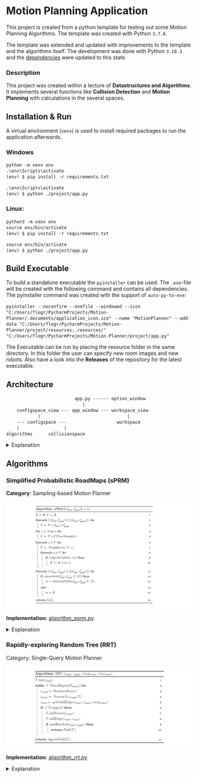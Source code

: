 # Motion Planning Application

This project is created from a python template for testing out some Motion Planning Algorithms. The template was created
with Python `3.7.8`.

The template was extended and updated with improvements to the template and the algorithms itself. The development was
done with Python `3.10.3` and the [dependencies](requirements.txt) were updated to this state.

### Description

This project was created within a lecture of __Datastructures and Algorithms__. It implements several functions like
__Collision Detection__ and __Motion Planning__ with calculations in the several spaces.

## Installation & Run

A virtual environment (`venv`) is used to install required packages to run the application afterwards.

### Windows

```shell
python -m venv env
.\env\Scripts\activate    
(env) $ pip install -r requirements.txt
```

```shell
.\env\Scripts\activate 
(env) $ python ./project/app.py
```

### Linux:

```shell
python3 -m venv env
source env/bin/activate
(env) $ pip install -r requirements.txt
```

```shell
source env/bin/activate
(env) $ python ./project/app.py
```

## Build Executable

To build a standalone executable the `pyinstaller` can be used. The `.exe`-file will be created with the following
command and contains all dependencies. The pyinstaller command was created with the support of `auto-py-to-exe`:

```
pyinstaller --noconfirm --onefile --windowed --icon "C:/Users/flogr/PycharmProjects/Motion-Planner/.documents/application_icon.ico" --name "MotionPlanner" --add-data "C:/Users/flogr/PycharmProjects/Motion-Planner/project/resources;.resources/"  "C:/Users/flogr/PycharmProjects/Motion-Planner/project/app.py"
```

The Executable can be run by placing the resource folder in the same directory. In this folder the user can specify new
room images and new robots. Also have a look into the __Releases__ of the repository for the latest executable.

## Architecture

```
                          app.py ------ option_window
                             |
    configspace_view --- app_window --- workspace_view
            |                                 |
    --- configspace ---                   workspace
    |                 |
algorithms      collisionspace

```

<details>
  <summary>Explanation</summary>

* [app.py](project/app.py) = start the application and controls interactions
* [app_window](project/app_window.py) = main application window with child views
* [option_window](project/option_window.py) = top level option window, to select base parameters
* [workspace_view](project/workspace_view.py) = child page to display workspace
* [workspace](project/workspace.py) = calculation of initial configuration
* [configspace_view](project/configspace_view.py) = child page to display configspace
* [configspace](project/configspace.py) = calculates motions with support of collisionspace and algorithms
* [collisionspace](project/collisionspace.py) = calculated collisionspace to speed up collision detection
* [algorithms](project/algorithm_sprm.py) = algorithms like sprm to plan motions

</details>

## Algorithms

### Simplified Probabilistic RoadMaps (sPRM)

__Category:__ Sampling-based Motion Planner

![sPRM](.documents/algorithm_sPRM.png)

__Implementation:__ [algorithm_sprm.py](./project/algorithm_sprm.py)

<details>
  <summary>Explanation</summary>

|            Input             | Explanation                                  |
|:----------------------------:|:---------------------------------------------|
| c<sup>i</sup><sub>init</sub> | Start points for single or multiple queries. |
| c<sup>i</sup><sub>goal</sub> | End points for single or multiple queries.   |
|              r               | Search radius in the algorithm.              |
|              n               | Amount of samples that are created.          |

__Note:__ The parameters r and n are completely independent and should be small for good performance, but not too small
for no solution. The best parameters are never known.

| Datastructure | Explanation                              | Interpretation       |
|:-------------:|:-----------------------------------------|:---------------------|
|       E       | edge data between two configurations     | List<(Point, Point)> |
|       V       | vertex data for all configurations       | List<Point>          |
|       U       | temporary neighbour data of a vertex     | List<Point>          |
| σ<sub>i</sub> | shortest path data for a configuration i | List<(Point, Point)> |

| Pseudocode Line | Explanation                                                                                                                                                     |
|:---------------:|:----------------------------------------------------------------------------------------------------------------------------------------------------------------|
|     2 and 3     | All start (c<sup>i</sup><sub>init</sub>) and goal (c<sup>i</sup><sub>goal</sub>) configurations are added into the vertex structure (V).                        |
|     4 and 5     | Computation of `CFreeSample()` with the amount of defined samples (n).                                                                                          |
|        7        | Computation of `Neighbors(v,V,r)` for each vertex in the defined radius (r).                                                                                    |
|     8 to 10     | Computation of `edgeIsValid(u,v)`. The valid edges get added into the valid edge structure (E). Filled E characterizes the traversable area (C<sub>free</sub>). |
|       11        | Loop enables multiple queries.                                                                                                                                  |
|       12        | Computation of `connected(...)` between start and goal.                                                                                                         |
|       13        | Computation of `shortestPath(...)` with a [Dijkstra Algorithm](https://en.wikipedia.org/wiki/Dijkstra%27s_algorithm).                                           |

__Note:__ The blocked area (C<sub>obs</sub>) is ignored in the computation of `CFreeSample()`. In the computation
of `Neighbors(v,V,r)` some vertexes (v) could be ignored because of a too small radius (r), but if r is too large, the
edge connection has quadratic complexity (O<sup>2</sup>). The computation of `Neighbors(v,V,r)` and `edgeIsValid(u,v)`
take the most performance. Parallelization of the lines 4 to 10 bring a high benefit in performance because there are
many independent calculations.

</details>

### Rapidly-exploring Random Tree (RRT)

Category: Single-Query Motion Planner

![RRT](.documents/algorithm_RRT.png)

__Implementation:__ [algorithm_rrt.py](./project/algorithm_rrt.py)

<details>
  <summary>Explanation</summary>

|        Input        | Explanation                      |
|:-------------------:|:---------------------------------|
|  c<sub>init</sub>   | Start points for single queries. |
|  c<sub>goal</sub>   | End points for single queries.   |
| range<sub>max</sub> | Max vertex distance.             |
| time<sub>max</sub>  | Max time for calculation.        |

| Datastructure | Explanation                         | Interpretation |
|:-------------:|:------------------------------------|:---------------|
|       T       | tree with vertex and edge structure | Graph          |

| Pseudocode Line | Explanation                                                                                                                                 |
|:---------------:|:--------------------------------------------------------------------------------------------------------------------------------------------|
|        1        | Add (c<sup>i</sup><sub>init</sub>) to the tree.                                                                                             |
|        2        | Run algorithm while time<sub>max</sub> is not elapsed.                                                                                      |
|        3        | Calculate `RandomState()` vertex without collision.                                                                                         |
|        4        | Calculate `NearestNeighbor(...)` to c<sub>rand</sub> in the existing tree.                                                                  |
|        5        | Calculate `getValidEdge(...)` to get a new vertex on the edge between c<sub>near</sub> and c<sub>rand</sub> within the range<sub>max</sub>. |
|     6 to 8      | If the edge between c<sub>near</sub> and c<sub>new</sub> is without collision, add it to the tree.                                          |
|        9        | `goalReached(...)` if c<sub>goal</sub> and c<sub>new</sub> can be connected with the last edge.                                             |
|       10        | Computation of `shortestPath(...)` with a [Dijkstra Algorithm](https://en.wikipedia.org/wiki/Dijkstra%27s_algorithm).                       |

</details>